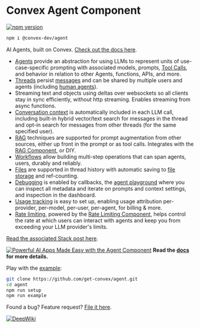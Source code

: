 # Convex Agent Component

[![npm version](https://badge.fury.io/js/@convex-dev%2fagent.svg)](https://badge.fury.io/js/@convex-dev%2fagent)

```sh
npm i @convex-dev/agent
```

<!-- START: Include on https://convex.dev/components -->

AI Agents, built on Convex.
[Check out the docs here](https://docs.convex.dev/agents).

- [Agents](./docs/agent-setup.md) provide an abstraction for using LLMs to
  represent units of use-case-specific prompting with associated models,
  prompts, [Tool Calls](./docs/tools.md), and behavior in relation to other
  Agents, functions, APIs, and more.
- [Threads](./docs/threads.md) persist [messages](./docs/messages.md) and can be
  shared by multiple users and agents (including
  [human agents](./docs/human-agents.md)).
- Streaming text and objects using deltas over websockets so all clients stay in
  sync efficiently, without http streaming. Enables streaming from async
  functions.
- [Conversation context](./docs/context.md) is automatically included in each
  LLM call, including built-in hybrid vector/text search for messages in the
  thread and opt-in search for messages from other threads (for the same
  specified user).
- [RAG](./docs/rag.md) techniques are supported for prompt augmentation from
  other sources, either up front in the prompt or as tool calls. Integrates with
  the [RAG Component](https://www.convex.dev/components/rag), or DIY.
- [Workflows](./docs/workflows.md) allow building multi-step operations that can
  span agents, users, durably and reliably.
- [Files](./docs/files.md) are supported in thread history with automatic saving
  to [file storage](https://docs.convex.dev/file-storage) and ref-counting.
- [Debugging](./docs/debugging.md) is enabled by callbacks, the
  [agent playground](./docs/playground.md) where you can inspect all metadata
  and iterate on prompts and context settings, and inspection in the dashboard.
- [Usage tracking](./docs/usage-tracking.md) is easy to set up, enabling usage
  attribution per-provider, per-model, per-user, per-agent, for billing & more.
- [Rate limiting](./docs/rate-limiting.md), powered by the
  [Rate Limiting Component](https://www.convex.dev/components/rate-limiting),
  helps control the rate at which users can interact with agents and keep you
  from exceeding your LLM provider's limits.

[Read the associated Stack post here](https://stack.convex.dev/ai-agents).

[![Powerful AI Apps Made Easy with the Agent Component](https://thumbs.video-to-markdown.com/b323ac24.jpg)](https://youtu.be/tUKMPUlOCHY)
**Read the [docs](https://docs.convex.dev/agents) for more details.**

Play with the [example](./example/):

```sh
git clone https://github.com/get-convex/agent.git
cd agent
npm run setup
npm run example
```

Found a bug? Feature request?
[File it here](https://github.com/get-convex/agent/issues).

<!-- END: Include on https://convex.dev/components -->

[![DeepWiki](https://deepwiki.com/badge.svg)](https://deepwiki.com/get-convex/agent)

